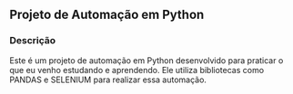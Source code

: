 <H2>Projeto de Automação em Python</H2>
<h3>Descrição</h3>
Este é um projeto de automação em Python desenvolvido para praticar o que eu venho estudando e aprendendo. Ele utiliza bibliotecas como PANDAS e SELENIUM para realizar essa automação.
